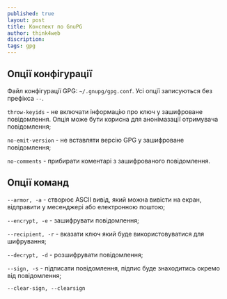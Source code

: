 ```yaml
---
published: true
layout: post
title: Конспект по GnuPG 
author: think4web
discription:
tags: gpg
---
```


## Опції конфігурації

Файл конфігурації GPG: ```~/.gnupg/gpg.conf```. Усі опції записуються без префікса ```--```.

```throw-keyids``` - не включати інформацію про ключ у зашифроване повідомлення. Опція може бути корисна для анонімазації отримувача повідомлення;

```no-emit-version``` - не вставляти версію GPG у зашифроване повідомлення;

```no-comments``` - прибирати коментарі з зашифрованого повідомлення.

## Опції команд

```--armor, -a``` - створює ASCII вивід, який можна вивісти на екран, відправити у месенджері або електронною поштою;

```--encrypt, -e``` - зашифрувати повідомлення;

```--recipient, -r``` - вказати ключ який буде використовуватися для шифрування;

```--decrypt, -d``` - розшифрувати повідомлення;

```--sign, -s``` - підписати повідомлення, підпис буде знаходитись окремо від повідомлення;

```--clear-sign, --clearsign```
